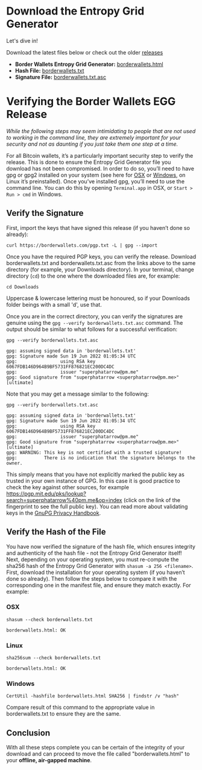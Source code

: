 # Download the Entropy Grid Generator

Let's dive in!

Download the latest files below or check out the older [releases](https://github.com/microchad/borderwallets/releases)

- **Border Wallets Entropy Grid Generator:** [borderwallets.html](https://github.com/microchad/borderwallets/releases/latest/download/borderwallets.html)
- **Hash File:** [borderwallets.txt](https://github.com/microchad/borderwallets/releases/latest/download/borderwallets.txt)
- **Signature File:** [borderwallets.txt.asc](https://github.com/microchad/borderwallets/releases/latest/download/borderwallets.txt.asc)


# Verifying the Border Wallets EGG Release

_While the following steps may seem intimidating to people that are not used to working in the command line, they are extremely important for your security and not as daunting if you just take them one step at a time._

For all Bitcoin wallets, it’s a particularly important security step to verify the release. This is done to ensure the Entropy Grid Generator file you download has not been compromised. In order to do so, you’ll need to have gpg or gpg2 installed on your system (see here for [OSX](https://gpgtools.org/) or [Windows](https://www.gpg4win.org/), on Linux it’s preinstalled). Once you’ve installed gpg, you’ll need to use the command line. You can do this by opening `Terminal.app` in OSX, or `Start > Run > cmd` in Windows.

## Verify the Signature

First, import the keys that have signed this release (if you haven’t done so already):

```
curl https://borderwallets.com/pgp.txt -L | gpg --import
```

Once you have the required PGP keys, you can verify the release. Download borderwallets.txt and borderwallets.txt.asc from the links above to the same directory (for example, your Downloads directory). In your terminal, change directory (`cd`) to the one where the downloaded files are, for example:

```
cd Downloads
```

Uppercase & lowercase lettering must be honoured, so if your Downloads folder beings with a small 'd', use that.

Once you are in the correct directory, you can verify the signatures are genuine using the `gpg --verify borderwallets.txt.asc` command. The output should be similar to what follows for a successful verification:

```
gpg --verify borderwallets.txt.asc

gpg: assuming signed data in 'borderwallets.txt'
gpg: Signature made Sun 19 Jun 2022 01:05:34 UTC
gpg:                using RSA key 6067FDB146D964B9BF5731FF876821EC200DC4DC
gpg:                issuer "superphatarrow@pm.me"
gpg: Good signature from "superphatarrow <superphatarrow@pm.me>" [ultimate]
```

Note that you may get a message similar to the following:

```
gpg --verify borderwallets.txt.asc

gpg: assuming signed data in 'borderwallets.txt'
gpg: Signature made Sun 19 Jun 2022 01:05:34 UTC
gpg:                using RSA key 6067FDB146D964B9BF5731FF876821EC200DC4DC
gpg:                issuer "superphatarrow@pm.me"
gpg: Good signature from "superphatarrow <superphatarrow@pm.me>" [ultimate]
gpg: WARNING: This key is not certified with a trusted signature!
gpg:          There is no indication that the signature belongs to the owner.
```

This simply means that you have not explicitly marked the public key as trusted in your own instance of GPG. In this case it is good practice to check the key against other sources, for example https://pgp.mit.edu/pks/lookup?search=superphatarrow%40pm.me&op=index (click on the link of the fingerprint to see the full public key). You can read more about validating keys in the [GnuPG Privacy Handbook](https://www.gnupg.org/gph/en/manual/x334.html).

## Verify the Hash of the File

You have now verified the signature of the hash file, which ensures integrity and authenticity of the hash file - not the Entropy Grid Generator itself! Next, depending on your operating system, you must re-compute the sha256 hash of the Entropy Grid Generator with `shasum -a 256 <filename>`. First, download the installation for your operating system (if you haven’t done so already). Then follow the steps below to compare it with the corresponding one in the manifest file, and ensure they match exactly. For example:

### OSX

```
shasum --check borderwallets.txt

borderwallets.html: OK
```

### Linux

```
sha256sum --check borderwallets.txt

borderwallets.html: OK
```

### Windows

```
CertUtil -hashfile borderwallets.html SHA256 | findstr /v "hash"
```

Compare result of this command to the appropriate value in borderwallets.txt to ensure they are the same.

## Conclusion

With all these steps complete you can be certain of the integrity of your download and can proceed to move the file called "borderwallets.html" to your **offline, air-gapped machine**.
